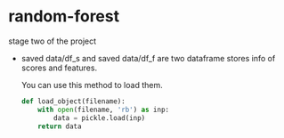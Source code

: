 # random-forest
stage two of the project

* saved data/df_s and saved data/df_f are two dataframe stores info of scores and features. 

  You can use this method to load them.

  ```python
  def load_object(filename):
      with open(filename, 'rb') as inp:
          data = pickle.load(inp)
      return data
  ```

  